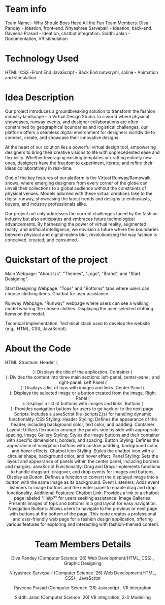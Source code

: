 # Team info
Team Name:- Why Should Boys Have All the Fun
Team Members:
Diva Pandey - Ideation, front-end.
Nityashree Sarvepalli - Ideation, back-end.
Raveena Prasad - Ideation, chatbot integration.
Siddhi Jalan - Documentation, VR stimulation
# Technology Used
HTML, CSS -Front End
JavaScript - Back End
runwayml, spline - Animation and stimulation
# Idea Description
Our project introduces a groundbreaking solution to transform the fashion industry landscape – a Virtual Design Studio. In a world where physical showcases, runway events, and designer collaborations are often constrained by geographical boundaries and logistical challenges, our platform offers a seamless digital environment for designers worldwide to connect, create, and showcase their innovative designs.

At the heart of our solution lies a powerful virtual design tool, empowering designers to bring their creative visions to life with unprecedented ease and flexibility. Whether leveraging existing templates or crafting entirely new ones, designers have the freedom to experiment, iterate, and refine their ideas collaboratively in real-time.

One of the key features of our platform is the Virtual Runway/Rampwalk shows, where emerging designers from every corner of the globe can unveil their collections to a global audience without the constraints of physical venues. Models adorned with these virtual creations take to the digital runway, showcasing the latest trends and designs to enthusiasts, buyers, and industry professionals alike.

Our project not only addresses the current challenges faced by the fashion industry but also anticipates and embraces future technological advancements. By harnessing the power of virtual reality, augmented reality, and artificial intelligence, we envision a future where the boundaries between physical and digital realms blur, revolutionizing the way fashion is conceived, created, and consumed.

# Quickstart of the project
Main Webpage:
"About Us", "Themes", "Logo", "Brand", and "Start Designing".

Start Designing Webpage:
"Tops" and "Bottoms" tabs where users can choose clothing items.
Chatbot for user assistance.

Runway Webpage:
"Runway" webpage where users can see a walking model wearing the chosen clothes.
Displaying the user-selected clothing items on the model.

Technical Implementation:
Technical stack used to develop the website (e.g., HTML, CSS, JavaScript).



# About the Code
HTML Structure:
Header (<header>): Displays the title of the application.
Container (<div class="container">): Divides the content into three main sections: left-panel, center-panel, and right-panel.
Left Panel (<div class="left-panel">): Displays a list of tops with images and links.
Center Panel (<div class="center-panel">): Displays the selected image or a button created from the image.
Right Panel (<div class="right-panel">): Displays a list of bottoms with images and links.
Buttons (<div class="buttons">): Provides navigation buttons for users to go back or to the next page.
Scripts: Includes a JavaScript file (scripts2.js) for handling dynamic functionality.
CSS Styling:
Header Styling: Defines the appearance of the header, including background color, text color, and padding.
Container Layout: Utilizes flexbox to arrange the panels side by side with appropriate spacing.
Image Gallery Styling: Styles the image buttons and their container with specific dimensions, borders, and spacing.
Button Styling: Defines the appearance of navigation buttons with custom padding, background color, and hover effects.
Chatbot Icon Styling: Styles the chatbot icon with a circular shape, background color, and hover effect.
Panel Styling: Sets the layout and appearance of panels within the center panel, including borders and margins.
JavaScript Functionality:
Drag and Drop: Implements functions to handle dragstart, dragover, and drop events for images and buttons.
Display as Button: Defines a function to convert the displayed image into a button with the same image as its background.
Event Listeners: Adds event listeners to image buttons and the center panel to enable drag and drop functionality.
Additional Features:
Chatbot Link: Provides a link to a chatbot page labeled "Help?" for users seeking assistance.
Image Galleries: Presents images of tops and bottoms in a grid layout for easy navigation.
Navigation Buttons: Allows users to navigate to the previous or next page with buttons at the bottom of the page.
This code creates a professional and user-friendly web page for a fashion design application, offering various features for exploring and interacting with fashion-themed content.


# Team Members Details
Diva Pandey (Computer Science '26)
Web Development(HTML, CSS) , Graphic Designing

Nityashree Sarvepalli (Computer Science '26)
Web Development(HTML, CSS) , JavaScript

Raveena Prasad (Computer Science '26)
Javascript , VR integration

Siddhi Jalan (Computer Science '26)
VR integration, 3-D Modelling
